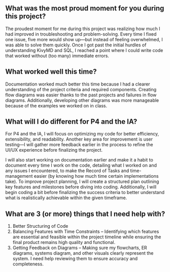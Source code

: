 ## What was the most proud moment for you during this project?

The proudest moment for me during this project was realizing how much I had improved in troubleshooting and problem-solving. Every time I fixed one issue, five more would show up—but instead of feeling overwhelmed, I was able to solve them quickly. Once I got past the initial hurdles of understanding KivyMD and SQL, I reached a point where I could write code that worked without (too many) immediate errors.

## What worked well this time?

Documentation worked much better this time because I had a clearer understanding of the project criteria and required components. Creating flow diagrams was easier thanks to the past projects and failures in flow diagrams. Additionally, developing other diagrams was more manageable because of the examples we worked on in class.


## What will I do different for P4 and the IA?

For P4 and the IA, I will focus on optimizing my code for better efficiency, extensibility, and readability. Another key area for improvement is user testing—I will gather more feedback earlier in the process to refine the UI/UX experience before finalizing the project.

I will also start working on documentation earlier and make it a habit to document every time I work on the code, detailing what I worked on and any issues I encountered, to make the Record of Tasks and time-management easier (by knowing how much time certain implementations take). To improve project planning, I will create a structured plan outlining key features and milestones before diving into coding. Additionally, I will begin coding a bit before finalizing the success criteria to better understand what is realistically achievable within the given timeframe.


## What are 3 (or more) things that I need help with?

1. Better Structuring of Code
2. Balancing Features with Time Constraints – Identifying which features are essential and feasible within the project timeline while ensuring the final product remains high quality and functional.
3. Getting Feedback on Diagrams – Making sure my flowcharts, ER diagrams, systems diagram, and other visuals clearly represent the system. I need help reviewing them to ensure accuracy and completeness.
